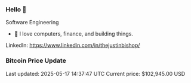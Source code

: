 ### Hello 🤙  

Software Engineering

- 🔭 I love computers, finance, and building things.
  
LinkedIn: https://www.linkedin.com/in/thejustinbishop/  





















































































































































































































### Bitcoin Price Update
Last updated: 2025-05-17 14:37:47 UTC
Current price: $102,945.00 USD
